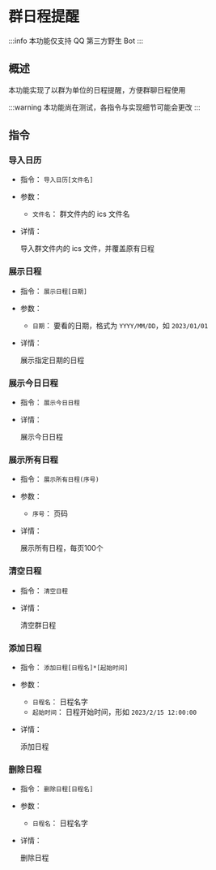# 群日程提醒

:::info
本功能仅支持 QQ 第三方野生 Bot
:::

## 概述

本功能实现了以群为单位的日程提醒，方便群聊日程使用

:::warning
本功能尚在测试，各指令与实现细节可能会更改
:::

## 指令

### 导入日历

- 指令： `导入日历[文件名]`

- 参数：

  - `文件名`： 群文件内的 ics 文件名

- 详情：

  导入群文件内的 ics 文件，并覆盖原有日程

### 展示日程

- 指令： `展示日程[日期]`

- 参数：

  - `日期`： 要看的日期，格式为 `YYYY/MM/DD`，如 `2023/01/01`

- 详情：

  展示指定日期的日程

### 展示今日日程

- 指令： `展示今日日程`

- 详情：

  展示今日日程

### 展示所有日程

- 指令： `展示所有日程(序号)`

- 参数：

  - `序号`： 页码

- 详情：

  展示所有日程，每页100个

### 清空日程

- 指令： `清空日程`

- 详情：

  清空群日程

### 添加日程

- 指令： `添加日程[日程名]*[起始时间]`

- 参数：

  - `日程名`： 日程名字
  - `起始时间`： 日程开始时间，形如 `2023/2/15 12:00:00`

- 详情：

  添加日程

### 删除日程

- 指令： `删除日程[日程名]`

- 参数：

  - `日程名`： 日程名字

- 详情：

  删除日程
